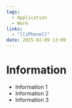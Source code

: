 ```yaml
---
tags:
  - Application
  - Work
links:
  - "[[iPhone]]"
date: 2025-02-09 13:09
---
```


# Information

- Information 1
- Information 2
- Information 3